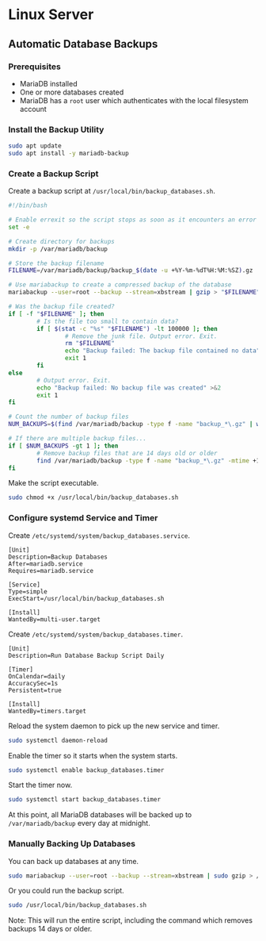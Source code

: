 # Linux Server

## Automatic Database Backups

### Prerequisites

- MariaDB installed
- One or more databases created
- MariaDB has a `root` user which authenticates with the local filesystem
  account

### Install the Backup Utility

```sh
sudo apt update
sudo apt install -y mariadb-backup
```

### Create a Backup Script

Create a backup script at `/usr/local/bin/backup_databases.sh`.

```sh
#!/bin/bash

# Enable errexit so the script stops as soon as it encounters an error
set -e

# Create directory for backups
mkdir -p /var/mariadb/backup

# Store the backup filename
FILENAME=/var/mariadb/backup/backup_$(date -u +%Y-%m-%dT%H:%M:%SZ).gz

# Use mariabackup to create a compressed backup of the database
mariabackup --user=root --backup --stream=xbstream | gzip > "$FILENAME"

# Was the backup file created?
if [ -f "$FILENAME" ]; then
        # Is the file too small to contain data?
        if [ $(stat -c "%s" "$FILENAME") -lt 100000 ]; then
                # Remove the junk file. Output error. Exit.
                rm "$FILENAME"
                echo "Backup failed: The backup file contained no data" >&2
                exit 1
        fi
else
        # Output error. Exit.
        echo "Backup failed: No backup file was created" >&2
        exit 1
fi

# Count the number of backup files
NUM_BACKUPS=$(find /var/mariadb/backup -type f -name "backup_*\.gz" | wc -l)

# If there are multiple backup files...
if [ $NUM_BACKUPS -gt 1 ]; then
        # Remove backup files that are 14 days old or older
        find /var/mariadb/backup -type f -name "backup_*\.gz" -mtime +14 -exec rm {} \;
fi
```

Make the script executable.

```sh
sudo chmod +x /usr/local/bin/backup_databases.sh
```
### Configure systemd Service and Timer

Create `/etc/systemd/system/backup_databases.service`.

```
[Unit]
Description=Backup Databases
After=mariadb.service
Requires=mariadb.service

[Service]
Type=simple
ExecStart=/usr/local/bin/backup_databases.sh

[Install]
WantedBy=multi-user.target
```

Create `/etc/systemd/system/backup_databases.timer`.

```
[Unit]
Description=Run Database Backup Script Daily

[Timer]
OnCalendar=daily
AccuracySec=1s
Persistent=true

[Install]
WantedBy=timers.target
```

Reload the system daemon to pick up the new service and timer.

```sh
sudo systemctl daemon-reload
```

Enable the timer so it starts when the system starts.

```sh
sudo systemctl enable backup_databases.timer
```

Start the timer now.

```sh
sudo systemctl start backup_databases.timer
```

At this point, all MariaDB databases will be backed up to `/var/mariadb/backup`
every day at midnight.

### Manually Backing Up Databases

You can back up databases at any time.

```sh
sudo mariabackup --user=root --backup --stream=xbstream | sudo gzip > /var/mariadb/backup/backup_$(date -u +%Y-%m-%dT%H:%M:%SZ).gz
```

Or you could run the backup script.

```sh
sudo /usr/local/bin/backup_databases.sh
```

Note: This will run the entire script, including the command which removes
backups 14 days or older.
